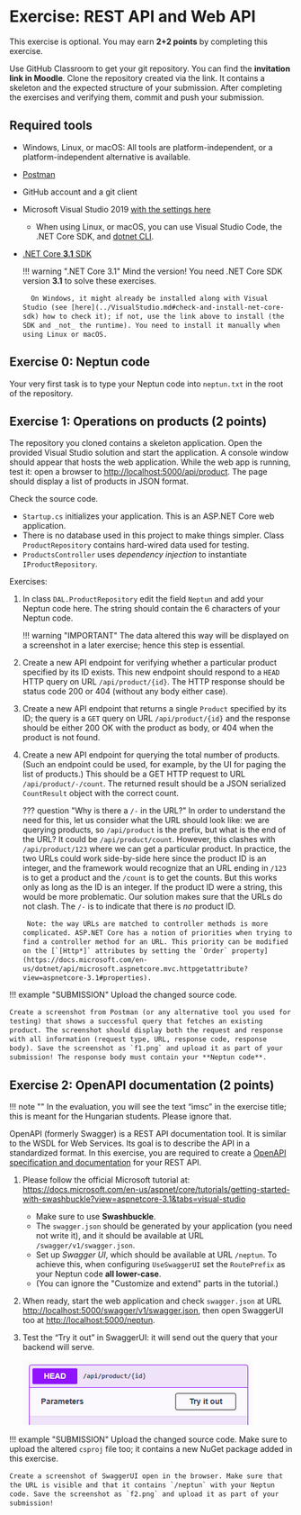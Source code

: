 ﻿# Exercise: REST API and Web API

This exercise is optional. You may earn **2+2 points** by completing this exercise.

Use GitHub Classroom to get your git repository. You can find the **invitation link in Moodle**. Clone the repository created via the link. It contains a skeleton and the expected structure of your submission. After completing the exercises and verifying them, commit and push your submission.

## Required tools

- Windows, Linux, or macOS: All tools are platform-independent, or a platform-independent alternative is available.
- [Postman](https://www.getpostman.com/)
- GitHub account and a git client
- Microsoft Visual Studio 2019 [with the settings here](../VisualStudio.md)
    - When using Linux, or macOS, you can use Visual Studio Code, the .NET Core SDK, and [dotnet CLI](https://docs.microsoft.com/en-us/dotnet/core/tools/).
- [.NET Core **3.1** SDK](https://dotnet.microsoft.com/download/dotnet-core/3.1)

    !!! warning ".NET Core 3.1"
        Mind the version! You need .NET Core SDK version **3.1** to solve these exercises.

        On Windows, it might already be installed along with Visual Studio (see [here](../VisualStudio.md#check-and-install-net-core-sdk) how to check it); if not, use the link above to install (the SDK and _not_ the runtime). You need to install it manually when using Linux or macOS.

## Exercise 0: Neptun code

Your very first task is to type your Neptun code into `neptun.txt` in the root of the repository.

## Exercise 1: Operations on products (2 points)

The repository you cloned contains a skeleton application. Open the provided Visual Studio solution and start the application. A console window should appear that hosts the web application. While the web app is running, test it: open a browser to <http://localhost:5000/api/product>. The page should display a list of products in JSON format.

Check the source code.

- `Startup.cs` initializes your application. This is an ASP.NET Core web application.
- There is no database used in this project to make things simpler. Class `ProductRepository` contains hard-wired data used for testing.
- `ProductsController` uses _dependency injection_ to instantiate  `IProductRepository`.

Exercises:

1. In class `DAL.ProductRepository` edit the field `Neptun` and add your Neptun code here. The string should contain the 6 characters of your Neptun code.

    !!! warning "IMPORTANT"
        The data altered this way will be displayed on a screenshot in a later exercise; hence this step is essential.

1. Create a new API endpoint for verifying whether a particular product specified by its ID exists. This new endpoint should respond to a `HEAD` HTTP query on URL `/api/product/{id}`. The HTTP response should be status code 200 or 404 (without any body either case).

1. Create a new API endpoint that returns a single `Product` specified by its ID; the query is a `GET` query on URL `/api/product/{id}` and the response should be either 200 OK with the product as body, or 404 when the product is not found.

1. Create a new API endpoint for querying the total number of products. (Such an endpoint could be used, for example, by the UI for paging the list of products.) This should be a GET HTTP request to URL `/api/product/-/count`. The returned result should be a JSON serialized `CountResult` object with the correct count.

    ??? question "Why is there a `/-` in the URL?"
        In order to understand the need for this, let us consider what the URL should look like: we are querying products, so `/api/product` is the prefix, but what is the end of the URL? It could be `/api/product/count`. However, this clashes with `/api/product/123` where we can get a particular product. In practice, the two URLs could work side-by-side here since the product ID is an integer, and the framework would recognize that an URL ending in `/123` is to get a product and the `/count` is to get the counts. But this works only as long as the ID is an integer. If the product ID were a string, this would be more problematic. Our solution makes sure that the URLs do not clash. The `/-` is to indicate that there is _no_ product ID.

        Note: the way URLs are matched to controller methods is more complicated. ASP.NET Core has a notion of priorities when trying to find a controller method for an URL. This priority can be modified on the [`[Http*]` attributes by setting the `Order` property](https://docs.microsoft.com/en-us/dotnet/api/microsoft.aspnetcore.mvc.httpgetattribute?view=aspnetcore-3.1#properties).

!!! example "SUBMISSION"
    Upload the changed source code.

    Create a screenshot from Postman (or any alternative tool you used for testing) that shows a successful query that fetches an existing product. The screenshot should display both the request and response with all information (request type, URL, response code, response body). Save the screenshot as `f1.png` and upload it as part of your submission! The response body must contain your **Neptun code**.

## Exercise 2: OpenAPI documentation (2 points)

!!! note ""
    In the evaluation, you will see the text “imsc” in the exercise title; this is meant for the Hungarian students. Please ignore that.

OpenAPI (formerly Swagger) is a REST API documentation tool. It is similar to the WSDL for Web Services. Its goal is to describe the API in a standardized format. In this exercise, you are required to create a [OpenAPI specification and documentation](https://docs.microsoft.com/en-us/aspnet/core/tutorials/web-api-help-pages-using-swagger?view=aspnetcore-3.1) for your REST API.

1. Please follow the official Microsoft tutorial at: <https://docs.microsoft.com/en-us/aspnet/core/tutorials/getting-started-with-swashbuckle?view=aspnetcore-3.1&tabs=visual-studio>

    - Make sure to use **Swashbuckle**.
    - The `swagger.json` should be generated by your application (you need not write it), and it should be available at URL `/swagger/v1/swagger.json`.
    - Set up _Swagger UI_, which should be available at URL `/neptun`. To achieve this, when configuring `UseSwaggerUI` set the `RoutePrefix` as your Neptun code **all lower-case**.
    - (You can ignore the "Customize and extend" parts in the tutorial.)

1. When ready, start the web application and check `swagger.json` at URL <http://localhost:5000/swagger/v1/swagger.json>, then open SwaggerUI too at <http://localhost:5000/neptun>.

1. Test the “Try it out” in SwaggerUI: it will send out the query that your backend will serve.

    ![SwaggerUI Try it out](swaggerui-try.png)

!!! example "SUBMISSION"
    Upload the changed source code. Make sure to upload the altered `csproj` file too; it contains a new NuGet package added in this exercise.

    Create a screenshot of SwaggerUI open in the browser. Make sure that the URL is visible and that it contains `/neptun` with your Neptun code. Save the screenshot as `f2.png` and upload it as part of your submission!
